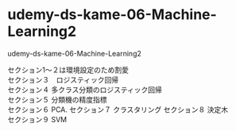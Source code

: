 # udemy-ds-kame-06-Machine-Learning2
udemy-ds-kame-06-Machine-Learning2

セクション1〜２は環境設定のため割愛  
セクション３　ロジスティック回帰  
セクション４ 多クラス分類のロジスティック回帰  
セクション５ 分類機の精度指標  
セクション６ PCA. 
セクション７ クラスタリング
セクション８ 決定木  
セクション９ SVM  

